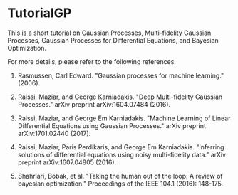 # TutorialGP

This is a short tutorial on Gaussian Processes, Multi-fidelity Gaussian Processes, Gaussian Processes for Differential Equations, and Bayesian Optimization.

For more details, please refer to the following references:

1) Rasmussen, Carl Edward. "Gaussian processes for machine learning." (2006).

2) Raissi, Maziar, and George Karniadakis. "Deep Multi-fidelity Gaussian Processes." arXiv preprint arXiv:1604.07484 (2016).

3) Raissi, Maziar, and George Em Karniadakis. "Machine Learning of Linear Differential Equations using Gaussian Processes." arXiv preprint arXiv:1701.02440 (2017).

4) Raissi, Maziar, Paris Perdikaris, and George Em Karniadakis. "Inferring solutions of differential equations using noisy multi-fidelity data." arXiv preprint arXiv:1607.04805 (2016).

5) Shahriari, Bobak, et al. "Taking the human out of the loop: A review of bayesian optimization." Proceedings of the IEEE 104.1 (2016): 148-175.
